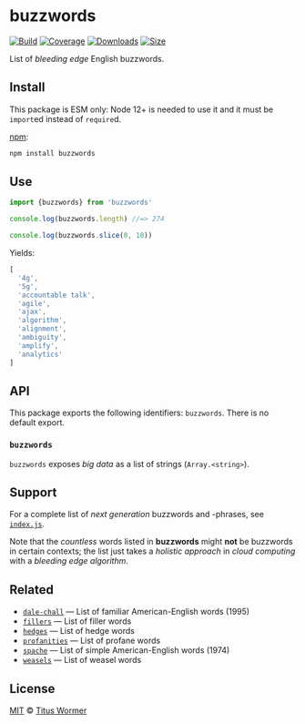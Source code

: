 # buzzwords

[![Build][build-badge]][build]
[![Coverage][coverage-badge]][coverage]
[![Downloads][downloads-badge]][downloads]
[![Size][size-badge]][size]

List of *bleeding edge* English buzzwords.

## Install

This package is ESM only: Node 12+ is needed to use it and it must be `import`ed
instead of `require`d.

[npm][]:

```sh
npm install buzzwords
```

## Use

```js
import {buzzwords} from 'buzzwords'

console.log(buzzwords.length) //=> 274

console.log(buzzwords.slice(0, 10))
```

Yields:

```js
[
  '4g',
  '5g',
  'accountable talk',
  'agile',
  'ajax',
  'algorithm',
  'alignment',
  'ambiguity',
  'amplify',
  'analytics'
]
```

## API

This package exports the following identifiers: `buzzwords`.
There is no default export.

### `buzzwords`

`buzzwords` exposes *big data* as a list of strings (`Array.<string>`).

## Support

For a complete list of *next generation* buzzwords and -phrases, see
[`index.js`][data].

Note that the *countless* words listed in **buzzwords** might **not** be
buzzwords in certain contexts; the list just takes a *holistic approach* in
*cloud computing* with a *bleeding edge* *algorithm*.

## Related

*   [`dale-chall`](https://github.com/words/dale-chall)
    — List of familiar American-English words (1995)
*   [`fillers`](https://github.com/words/fillers)
    — List of filler words
*   [`hedges`](https://github.com/words/hedges)
    — List of hedge words
*   [`profanities`](https://github.com/words/profanities)
    — List of profane words
*   [`spache`](https://github.com/words/spache)
    — List of simple American-English words (1974)
*   [`weasels`](https://github.com/words/weasels)
    — List of weasel words

## License

[MIT][license] © [Titus Wormer][author]

<!-- Definitions -->

[build-badge]: https://github.com/words/buzzwords/workflows/main/badge.svg

[build]: https://github.com/words/buzzwords/actions

[coverage-badge]: https://img.shields.io/codecov/c/github/words/buzzwords.svg

[coverage]: https://codecov.io/github/words/buzzwords

[downloads-badge]: https://img.shields.io/npm/dm/buzzwords.svg

[downloads]: https://www.npmjs.com/package/buzzwords

[size-badge]: https://img.shields.io/bundlephobia/minzip/buzzwords.svg

[size]: https://bundlephobia.com/result?p=buzzwords

[npm]: https://docs.npmjs.com/cli/install

[license]: license

[author]: https://wooorm.com

[data]: index.js
